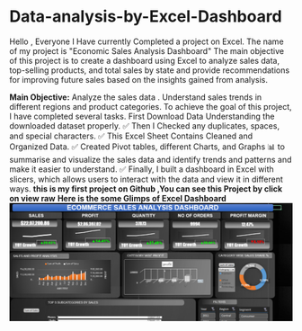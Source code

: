 # Data-analysis-by-Excel-Dashboard
Hello , Everyone 
I Have currently Completed a project on Excel. The name of my project is "Economic Sales Analysis Dashboard" The main objective of this project is to create a dashboard using Excel to analyze  sales data, top-selling products, and total sales by state and provide recommendations for improving future sales based on the insights gained from analysis.

**Main Objective:**
Analyze the sales data .
Understand sales trends in different regions and product categories.
To achieve the goal of this project, I have completed several tasks.
First Download Data 
 Understanding the downloaded dataset properly.
✅ Then I Checked any duplicates, spaces, and special characters.
✅ This Excel Sheet Contains Cleaned and Organized Data.
✅ Created Pivot tables, different Charts, and Graphs 📊 to summarise and visualize the sales data and identify trends and patterns and make it easier to understand.
✅ Finally, I built a dashboard in Excel with slicers, which allows users to interact with the data and view it in different ways.
  **this is my first project on Github ,You can see this Project by click on view raw**
  **Here is the some Glimps of Excel Dashboard**
  ![Dashboard](https://github.com/Mandarsir24/Data-analysis-by-Excel-Dashboard/blob/main/img2.png)

